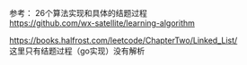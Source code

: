 参考：
26个算法实现和具体的结题过程  
https://github.com/wx-satellite/learning-algorithm

https://books.halfrost.com/leetcode/ChapterTwo/Linked_List/  
这里只有结题过程（go实现）没有解析